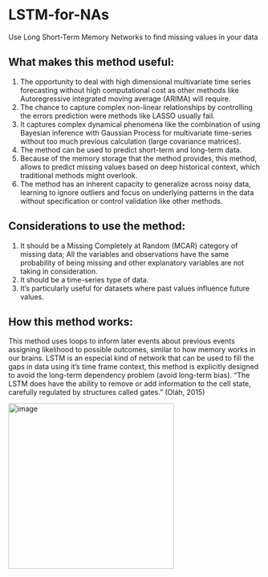 # LSTM-for-NAs
Use Long Short-Term Memory Networks to find missing values in your data

## What makes this method useful:

1.	The opportunity to deal with high dimensional multivariate time series forecasting without high computational cost as other methods like Autoregressive integrated moving average (ARIMA) will require. 
2.	The chance to capture complex non-linear relationships by controlling the errors prediction were methods like LASSO usually fail. 
3.	It captures complex dynamical phenomena like the combination of using Bayesian inference with Gaussian Process for multivariate time-series without too much previous calculation (large covariance matrices). 
4.	The method can be used to predict short-term and long-term data.
5.	Because of the memory storage that the method provides, this method, allows to predict missing values based on deep historical context, which traditional methods might overlook. 
6.	The method has an inherent capacity to generalize across noisy data, learning to ignore outliers and focus on underlying patterns in the data without specification or control validation like other methods.
   
## Considerations to use the method:

1.	It should be a Missing Completely at Random (MCAR) category of missing data; All the variables and observations have the same probability of being missing and other explanatory variables are not taking in consideration.
2.	It should be a time-series type of data.
3.	It’s particularly useful for datasets where past values influence future values.

## How this method works:

This method uses loops to inform later events about previous events assigning likelihood to possible outcomes, similar to how memory works in our brains. LSTM is an especial kind of network that can be used to fill the gaps in data using it’s time frame context, this method is explicitly designed to avoid the long-term dependency problem (avoid long-term bias). “The LSTM does have the ability to remove or add information to the cell state, carefully regulated by structures called gates.” (Oláh, 2015)

<img width="330" alt="image" src="https://github.com/Mhernandel/LSTM-for-NAs/assets/71413078/5991a687-44eb-4587-ada1-aba87581ce7a">




